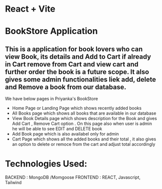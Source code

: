 # React + Vite

# BookStore Application 
## This is a application for book lovers who can view Book, its details and Add to Cart if already in Cart remove from Cart and view cart and further order the book is a future scope. It also gives some admin functionalities liek add, delete and Remove a book from our database.

 We have below pages in Priyanka's BookStore

- Home Page or Landing Page which shows recently added books 
- All Books page which shows all books that are available in our database
- View Book Details page which shows description for the Book and gives Add Cart , Remove Cart option . On this page also when user is admin he will be able to see EDIT and DELETE book
- Add Book page which is also availabel only for admin
- Cart Page which shows all the added books and their total , it also gives an option to delete or remoce from the cart and adjust total accordingly


# Technologies Used:
BACKEND : MongoDB /Momgoose
FRONTEND : REACT, Javascript, Tailwind
